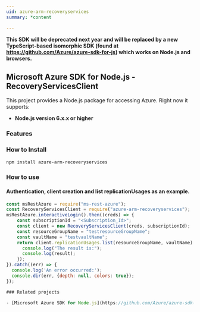 ```yaml
---
uid: azure-arm-recoveryservices
summary: *content

---
```

**This SDK will be deprecated next year and will be replaced by a new TypeScript-based isomorphic SDK (found at https://github.com/Azure/azure-sdk-for-js) which works on Node.js and browsers.**
## Microsoft Azure SDK for Node.js - RecoveryServicesClient
This project provides a Node.js package for accessing Azure. Right now it supports:
- **Node.js version 6.x.x or higher**

### Features


### How to Install

```bash
npm install azure-arm-recoveryservices
```

### How to use

#### Authentication, client creation and list replicationUsages as an example.

```javascript
const msRestAzure = require("ms-rest-azure");
const RecoveryServicesClient = require("azure-arm-recoveryservices");
msRestAzure.interactiveLogin().then((creds) => {
    const subscriptionId = "<Subscription_Id>";
    const client = new RecoveryServicesClient(creds, subscriptionId);
    const resourceGroupName = "testresourceGroupName";
    const vaultName = "testvaultName";
    return client.replicationUsages.list(resourceGroupName, vaultName).then((result) => {
      console.log("The result is:");
      console.log(result);
    });
}).catch((err) => {
  console.log('An error occurred:');
  console.dir(err, {depth: null, colors: true});
});

### Related projects

- [Microsoft Azure SDK for Node.js](https://github.com/Azure/azure-sdk-for-node)
